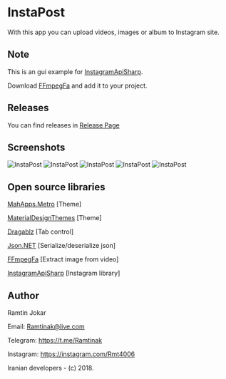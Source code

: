 # InstaPost
With this app you can upload videos, images or album to Instagram site.

## Note
This is an gui example for [InstagramApiSharp](https://github.com/ramtinak/InstagramApiSharp).

Download [FFmpegFa](https://github.com/ramtinak/FFmpegFa/releases) and add it to your project.

## Releases
You can find releases in [Release Page](https://github.com/ramtinak/InstaPost/releases/)

## Screenshots
![InstaPost](http://s9.picofile.com/file/8335529176/sc1.PNG)
![InstaPost](http://s8.picofile.com/file/8335529192/sc2.PNG)
![InstaPost](http://s9.picofile.com/file/8335529226/sc3.PNG)
![InstaPost](http://s9.picofile.com/file/8335529234/sc4.PNG)
![InstaPost](http://s8.picofile.com/file/8335529250/sc5.PNG)


## Open source libraries
[MahApps.Metro](https://github.com/MahApps/MahApps.Metro)   [Theme]

[MaterialDesignThemes](https://github.com/ButchersBoy/MaterialDesignInXamlToolkit)   [Theme]

[Dragablz](http://dragablz.net)   [Tab control]

[Json.NET](https://github.com/JamesNK/Newtonsoft.Json)   [Serialize/deserialize json]

[FFmpegFa](https://github.com/ramtinak/FFmpegFa)   [Extract image from video]

[InstagramApiSharp](https://github.com/ramtinak/InstagramApiSharp)   [Instagram library]

## Author
Ramtin Jokar 

Email: [Ramtinak@live.com](mailto:ramtinak@live.com)

Telegram: https://t.me/Ramtinak

Instagram: https://instagram.com/Rmt4006

Iranian developers - (c) 2018.
